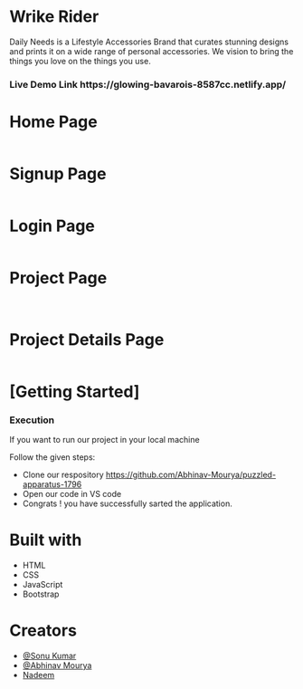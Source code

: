 # Wrike Rider
Daily Needs is a Lifestyle Accessories Brand that curates stunning designs and prints it on a wide range of personal accessories. We vision to bring the things you love on the things you use.
<h3>Live Demo Link https://glowing-bavarois-8587cc.netlify.app/ </h3>

 <h1>Home Page</h1>
    <img src="https://i.postimg.cc/XYDxnD34/Screenshot-2023-02-27-at-10-23-29-PM.png" alt="">
  <h1>Signup Page</h1>
    <img src="https://i.postimg.cc/htw8kzbG/Screenshot-2023-02-27-at-10-23-46-PM.png" alt="">
     <h1>Login Page</h1>
    <img src="https://i.postimg.cc/26C1MrJ6/Screenshot-2023-02-27-at-10-23-38-PM.png" alt="">
     <h1>Project Page</h1>
    <img src="https://i.postimg.cc/L8N45L0H/Screenshot-2023-02-27-at-10-25-11-PM.png" alt="">
    <img src="https://i.postimg.cc/ZKmJLVGb/Screenshot-2023-02-27-at-10-25-19-PM.png" alt="">
    <img src="https://i.postimg.cc/HkhGF2h7/Screenshot-2023-02-27-at-10-25-37-PM.png" alt="">
    <img src="https://i.postimg.cc/rs8YD0Hk/Screenshot-2023-02-27-at-10-25-56-PM.png" alt="">
    <img src="https://i.postimg.cc/25Qwnjh8/Screenshot-2023-02-27-at-10-26-40-PM.png" alt="">
    <h1>Project Details Page</h1>
    <img src="https://i.postimg.cc/N0DXgKRT/Screenshot-2023-02-27-at-10-26-52-PM.png" alt="">
    <h1>[Getting Started]</h1>
    <h3>Execution</h3>
    <p>If you want to run our project in your local machine</p>
    <p>Follow the given steps:</p>
    <ul>
        <li>Clone our respository <a href="https://github.com/Abhinav-Mourya/puzzled-apparatus-1796">https://github.com/Abhinav-Mourya/puzzled-apparatus-1796</a></li>
        <li>Open our code in VS code </li>
 <li>Congrats !  you have successfully sarted the application.</li>
    </ul>
        <h1>Built with</h1>
    <ul>
        <li>HTML</li>
        <li>CSS</li>
        <li>JavaScript</li>
        <li>Bootstrap</li>
    </ul>
        <h1>Creators</h1>
    <ul>
     <li><a href="https://github.com/sonu25122000">@Sonu Kumar</a></li>
    <li><a href="https://github.com/Abhinav-Mourya">@Abhinav Mourya</a></li>
   <li><a href="https://github.com/nadeemm763">Nadeem</a></li> 
  
        
        
        


